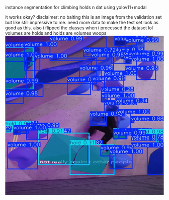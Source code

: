 instance segmentation for climbing holds n dat using yolov11+modal

it works okay? disclaimer: no baiting this is an image from the validation set
but like still impressive to me. need more data to make the test set look as good as this.
also i flipped the classes when i processed the dataset lol volumes are holds and holds are volumes woops
![wtf how on earth does this work](./lookinfresh.jpeg)
